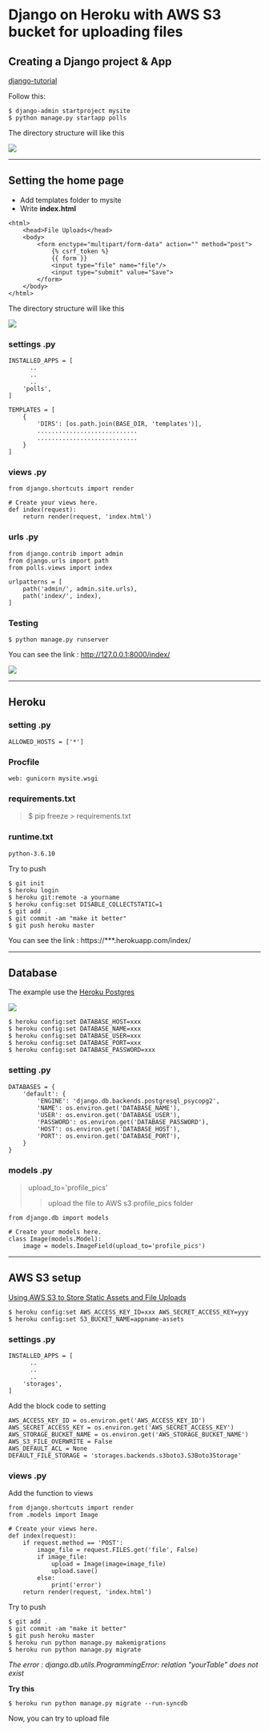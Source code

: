# Django on Heroku with AWS S3 bucket for uploading files


## Creating a Django project & App

[django-tutorial](https://docs.djangoproject.com/en/3.0/intro/tutorial01/)

Follow this:

```
$ django-admin startproject mysite
$ python manage.py startapp polls
```

The directory structure will like this

![](https://i.imgur.com/jtu4MkJ.jpg)

---


## Setting the home page
- Add templates folder to mysite
- Write **index.html**
```html=
<html>
    <head>File Uploads</head>
    <body>
        <form enctype="multipart/form-data" action="" method="post">
            {% csrf_token %}
            {{ form }}
            <input type="file" name="file"/>
            <input type="submit" value="Save">
        </form>
    </body>
</html>
```
The directory structure will like this

![](https://i.imgur.com/AzaK1kQ.jpg)

### settings .py
```python=33
INSTALLED_APPS = [
      ..
      ..
      ..
    'polls',
]
```
```python=54
TEMPLATES = [
    {
        'DIRS': [os.path.join(BASE_DIR, 'templates')],
        ............................
        ............................
    }
]
```

### views .py
```python=
from django.shortcuts import render

# Create your views here.
def index(request):
	return render(request, 'index.html')
```

### urls .py
```python=16
from django.contrib import admin
from django.urls import path
from polls.views import index

urlpatterns = [
    path('admin/', admin.site.urls),
    path('index/', index),
]
```

### Testing
```
$ python manage.py runserver
```

You can see the link : http://127.0.0.1:8000/index/

![](https://i.imgur.com/3SQULxe.jpg)

---

## Heroku

### setting .py
```python=28
ALLOWED_HOSTS = ['*']
```

### Procfile
```
web: gunicorn mysite.wsgi
```
### requirements.txt
>$ pip freeze > requirements.txt

### runtime.txt
```
python-3.6.10
```

Try to push
```
$ git init
$ heroku login
$ heroku git:remote -a yourname
$ heroku config:set DISABLE_COLLECTSTATIC=1
$ git add .
$ git commit -am "make it better"
$ git push heroku master
```

You can see the link : https://***.herokuapp.com/index/

---

## Database
The example use the [Heroku Postgres](https://elements.heroku.com/addons/heroku-postgresql)

![](https://i.imgur.com/xpAK6Cr.jpg)
```
$ heroku config:set DATABASE_HOST=xxx
$ heroku config:set DATABASE_NAME=xxx
$ heroku config:set DATABASE_USER=xxx
$ heroku config:set DATABASE_PORT=xxx
$ heroku config:set DATABASE_PASSWORD=xxx
```


### setting .py
```python=76
DATABASES = {
    'default': {
        'ENGINE': 'django.db.backends.postgresql_psycopg2',
        'NAME': os.environ.get('DATABASE_NAME'),
        'USER': os.environ.get('DATABASE_USER'),
        'PASSWORD': os.environ.get('DATABASE_PASSWORD'),
        'HOST': os.environ.get('DATABASE_HOST'),
        'PORT': os.environ.get('DATABASE_PORT'),
    }
}
```
### models .py
> upload_to='profile_pics'
>> upload the file to AWS s3 profile_pics folder
```python=
from django.db import models

# Create your models here.
class Image(models.Model):
    image = models.ImageField(upload_to='profile_pics')
```

---

## AWS S3 setup
[Using AWS S3 to Store Static Assets and File Uploads](https://devcenter.heroku.com/articles/s3)
```
$ heroku config:set AWS_ACCESS_KEY_ID=xxx AWS_SECRET_ACCESS_KEY=yyy
$ heroku config:set S3_BUCKET_NAME=appname-assets
```

### settings .py
```python=33
INSTALLED_APPS = [
      ..
      ..
      ..
    'storages',
]
```

Add the block code to setting
```python=126
AWS_ACCESS_KEY_ID = os.environ.get('AWS_ACCESS_KEY_ID')
AWS_SECRET_ACCESS_KEY = os.environ.get('AWS_SECRET_ACCESS_KEY')
AWS_STORAGE_BUCKET_NAME = os.environ.get('AWS_STORAGE_BUCKET_NAME')
AWS_S3_FILE_OVERWRITE = False
AWS_DEFAULT_ACL = None
DEFAULT_FILE_STORAGE = 'storages.backends.s3boto3.S3Boto3Storage'
```

### views .py
Add the function to views
```python=
from django.shortcuts import render
from .models import Image

# Create your views here.
def index(request):
    if request.method == 'POST':
        image_file = request.FILES.get('file', False)
        if image_file:
            upload = Image(image=image_file)
            upload.save()
        else:
            print('error')
    return render(request, 'index.html')
```
Try to push
```
$ git add .
$ git commit -am "make it better"
$ git push heroku master
$ heroku run python manage.py makemigrations 
$ heroku run python manage.py migrate
```

*The error : django.db.utils.ProgrammingError: relation "yourTable" does not exist*

**Try this**
```
$ heroku run python manage.py migrate --run-syncdb
```

Now, you can try to upload file